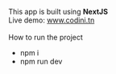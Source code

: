 This app is built using <b>NextJS</b><br>
Live demo: www.codini.tn<br><br>
How to run the project

- npm i
- npm run dev

